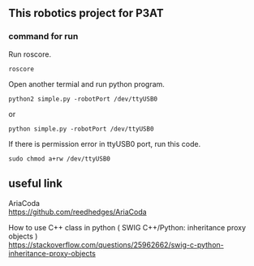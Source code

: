 ## This robotics project for P3AT

### command for run
Run roscore.
```
roscore
```
Open another termial and run python program.
```
python2 simple.py -robotPort /dev/ttyUSB0
```
or
```
python simple.py -robotPort /dev/ttyUSB0
```

If there is permission error in ttyUSB0 port, run this code.
```
sudo chmod a+rw /dev/ttyUSB0
```

## useful link
AriaCoda  
https://github.com/reedhedges/AriaCoda

How to use C++ class in python ( SWIG C++/Python: inheritance proxy objects )  
https://stackoverflow.com/questions/25962662/swig-c-python-inheritance-proxy-objects
